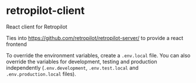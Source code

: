 # retropilot-client
React client for Retropilot


Ties into https://github.com/retropilot/retropilot-server/ to provide a react frontend

To override the environment variables, create a `.env.local` file. You can also override the
variables for development, testing and production independently (`.env.development`,
`.env.test.local` and `.env.production.local` files).
